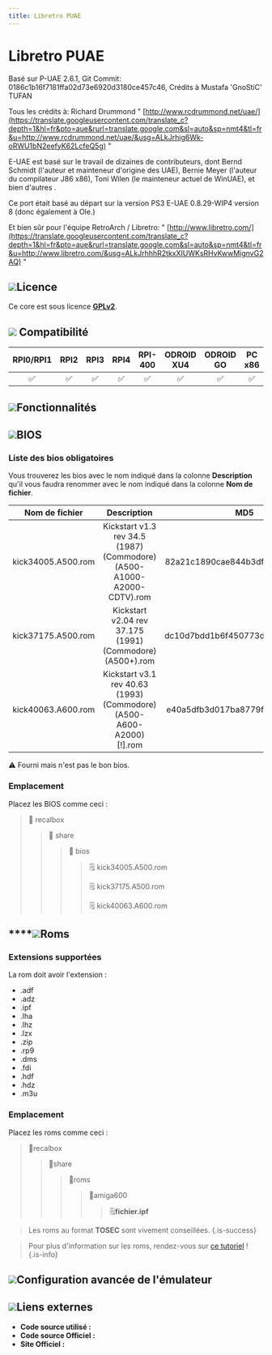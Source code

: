 ```yaml
---
title: Libretro PUAE
---
```


# Libretro PUAE

Basé sur P-UAE 2.6.1, Git Commit: 0186c1b16f7181ffa02d73e6920d3180ce457c46, Crédits à Mustafa 'GnoStiC' TUFAN

Tous les crédits à: Richard Drummond " [http://www.rcdrummond.net/uae/](https://translate.googleusercontent.com/translate_c?depth=1&hl=fr&pto=aue&rurl=translate.google.com&sl=auto&sp=nmt4&tl=fr&u=http://www.rcdrummond.net/uae/&usg=ALkJrhig6Wk-oRWU1bN2eefyK62LcfeQ5g) "

E-UAE est basé sur le travail de dizaines de contributeurs, dont Bernd Schmidt \(l'auteur et mainteneur d'origine des UAE\), Bernie Meyer \(l'auteur du compilateur J86 x86\), Toni Wilen \(le mainteneur actuel de WinUAE\), et bien d'autres .

Ce port était basé au départ sur la version PS3 E-UAE 0.8.29-WIP4 version 8 \(donc également à Ole.\)

Et bien sûr pour l'équipe RetroArch / Libretro: " [http://www.libretro.com/](https://translate.googleusercontent.com/translate_c?depth=1&hl=fr&pto=aue&rurl=translate.google.com&sl=auto&sp=nmt4&tl=fr&u=http://www.libretro.com/&usg=ALkJrhhhR2tkxXIUWKsRHvKwwMignvG2AQ) "

## ![](/migration-images/emulateurs/ordinosaures/amiga-600/gerald-g-parchment-background-or-border-5.svg)Licence

Ce core est sous licence [**GPLv2**](https://github.com/libretro/PUAE/blob/master/COPYING).

## ![](/migration-images/emulateurs/ordinosaures/amiga-600/compatibility.png) Compatibilité

| RPI0/RPI1 | RPI2 | RPI3 | RPI4 | RPI-400 | ODROID XU4 | ODROID GO | PC x86 | PC X86\_64 |
| :---: | :---: | :---: | :---: | :---: | :---: | :---: | :---: | :---: |
| ✅ | ✅ | ✅ | ✅ | ✅ | ✅ | ✅ | ✅ | ✅ |

## ![](/migration-images/emulateurs/ordinosaures/amiga-600/cogwheel-145804_640.png)Fonctionnalités



## ![](/migration-images/emulateurs/ordinosaures/amiga-600/tqfp32.svg)BIOS

### Liste des bios obligatoires

Vous trouverez les bios avec le nom indiqué dans la colonne **Description** qu'il vous faudra renommer avec le nom indiqué dans la colonne **Nom de fichier**.

| **Nom de fichier** | Description | MD5 | Fourni |
| :---: | :---: | :---: | :---: |
| kick34005.A500.rom | Kickstart v1.3 rev 34.5 \(1987\)\(Commodore\)\(A500-A1000-A2000-CDTV\).rom | 82a21c1890cae844b3df741f2762d48d | ❌ |
| kick37175.A500.rom | Kickstart v2.04 rev 37.175 \(1991\)\(Commodore\)\(A500+\).rom | dc10d7bdd1b6f450773dfb558477c230 | ❌ |
| kick40063.A600.rom | Kickstart v3.1 rev 40.63 \(1993\)\(Commodore\)\(A500-A600-A2000\)\[!\].rom | e40a5dfb3d017ba8779faba30cbd1c8e | ❌ |

⚠ Fourni mais n'est pas le bon bios.

### Emplacement

Placez les BIOS comme ceci :

> 📁 recalbox
>
> > 📁 share
> >
> > > 📁 bios
> > >
> > > > 🗒 kick34005.A500.rom
> > > >
> > > > 🗒 kick37175.A500.rom
> > > >
> > > > 🗒 kick40063.A600.rom

## \*\*\*\*![](/migration-images/emulateurs/ordinosaures/amiga-600/rom-30098_640.png)**Roms**

### **Extensions supportées**

La rom doit avoir l'extension :

* .adf
* .adz
* .ipf
* .lha
* .lhz
* .lzx
* .zip
* .rp9
* .dms
* .fdi
* .hdf
* .hdz
* .m3u

### **Emplacement**

Placez les roms comme ceci : 

> 📁recalbox
>
> > 📁share
> >
> > > 📁roms
> > >
> > > > 📁amiga600
> > > >
> > > > > 🗒**fichier.ipf**


>Les roms au format **TOSEC** sont vivement conseillées.
{.is-success}


>Pour plus d'information sur les roms, rendez-vous sur [ce tutoriel](/fr/tutoriels/jeux/generalite/les-roms-et-les-isos) !
{.is-info}

## ![](/migration-images/emulateurs/ordinosaures/amiga-600/hammer-28636_640.png)Configuration avancée de l'émulateur

###  <a id="options-du-core"></a>

## ![](/migration-images/emulateurs/ordinosaures/amiga-600/kisspng-web-development-world-wide-web-computer-icons-webs-world-wide-web-icon-png-5ab05c24477216.4540070115215073642927.png)**Liens externes**

* **Code source utilisé :** 
* **Code source Officiel :** 
* **Site Officiel :** ​

